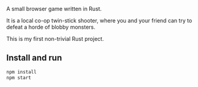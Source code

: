 A small browser game written in Rust.

It is a local co-op twin-stick shooter, where you and your friend can try to defeat a horde of blobby monsters.

This is my first non-trivial Rust project.  

## Install and run

```sh
npm install
npm start
```
